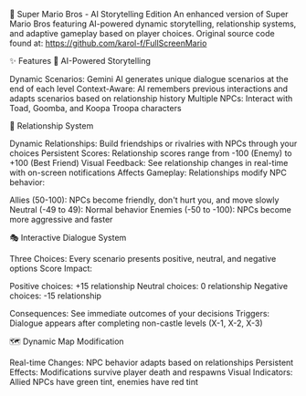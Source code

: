 🍄 Super Mario Bros - AI Storytelling Edition
An enhanced version of Super Mario Bros featuring AI-powered dynamic storytelling, relationship systems, and adaptive gameplay based on player choices.
Original source code found at: https://github.com/karol-f/FullScreenMario

✨ Features
🤖 AI-Powered Storytelling

Dynamic Scenarios: Gemini AI generates unique dialogue scenarios at the end of each level
Context-Aware: AI remembers previous interactions and adapts scenarios based on relationship history
Multiple NPCs: Interact with Toad, Goomba, and Koopa Troopa characters

💝 Relationship System

Dynamic Relationships: Build friendships or rivalries with NPCs through your choices
Persistent Scores: Relationship scores range from -100 (Enemy) to +100 (Best Friend)
Visual Feedback: See relationship changes in real-time with on-screen notifications
Affects Gameplay: Relationships modify NPC behavior:

Allies (50-100): NPCs become friendly, don't hurt you, and move slowly
Neutral (-49 to 49): Normal behavior
Enemies (-50 to -100): NPCs become more aggressive and faster



🎭 Interactive Dialogue System

Three Choices: Every scenario presents positive, neutral, and negative options
Score Impact:

Positive choices: +15 relationship
Neutral choices: 0 relationship
Negative choices: -15 relationship


Consequences: See immediate outcomes of your decisions
Triggers: Dialogue appears after completing non-castle levels (X-1, X-2, X-3)

🗺️ Dynamic Map Modification

Real-time Changes: NPC behavior adapts based on relationships
Persistent Effects: Modifications survive player death and respawns
Visual Indicators: Allied NPCs have green tint, enemies have red tint
